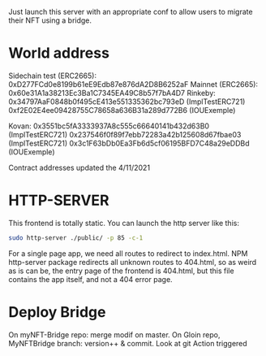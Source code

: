 Just launch this server with an appropriate conf to allow users to migrate their NFT using a bridge.

# World address
Sidechain test (ERC2665): 0xD277FCd0e8199b61eE9Edb87e876dA2D8B6252aF
Mainnet (ERC2665): 0x60e31A1a38213Ec3Ba1C7345EA49C8b57f7bA4D7
Rinkeby: 0x34797AaF0848b0f495cE413e551335362bc793eD (ImplTestERC721)
  0xf2E02E4ee09428755C78658a636B31a289d772B6 (IOUExemple)

Kovan: 0x3551bc5fA3333937A8c555c66640141b432d63B0 (ImplTestERC721)
      0x237546f0f89f7ebb72283a42b125608d67fbae03 (ImplTestERC721)
  0x3c1F63bDb0Ea3Fb6d5cf06195BFD7C48a29eDDBd (IOUExemple)

Contract addresses updated the 4/11/2021

# HTTP-SERVER
This frontend is totally static. You can launch the http server like this:
``` bash
sudo http-server ./public/ -p 85 -c-1
```
For a single page app, we need all routes to redirect to index.html. NPM http-server package redirects all unknown routes to 404.html, so as weird as is can be, the entry page of the frontend is 404.html, but this file contains the app itself, and not a 404 error page.

# Deploy Bridge
On myNFT-Bridge repo: merge modif on master.
On Gloin repo, MyNFTBridge branch: version++ & commit.
  Look at git Action triggered
